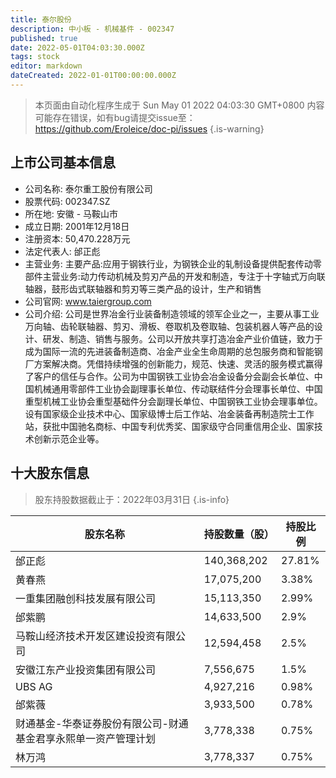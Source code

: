 ```yaml
---
title: 泰尔股份
description: 中小板 - 机械基件 - 002347
published: true
date: 2022-05-01T04:03:30.000Z
tags: stock
editor: markdown
dateCreated: 2022-01-01T00:00:00.000Z
---
```


> 本页面由自动化程序生成于 Sun May 01 2022 04:03:30 GMT+0800
> 内容可能存在错误，如有bug请提交issue至：https://github.com/Eroleice/doc-pi/issues
{.is-warning}

## 上市公司基本信息
- 公司名称: 泰尔重工股份有限公司
- 股票代码: 002347.SZ
- 所在地: 安徽 - 马鞍山市
- 成立日期: 2001年12月18日
- 注册资本: 50,470.228万元
- 法定代表人: 邰正彪
- 主营业务: 主要产品:应用于钢铁行业，为钢铁企业的轧制设备提供配套传动零部件主营业务:动力传动机械及剪刃产品的开发和制造，专注于十字轴式万向联轴器，鼓形齿式联轴器和剪刃等三类产品的设计，生产和销售
- 公司官网: www.taiergroup.com
- 公司介绍: 公司是世界冶金行业装备制造领域的领军企业之一，主要从事工业万向轴、齿轮联轴器、剪刃、滑板、卷取机及卷取轴、包装机器人等产品的设计、研发、制造、销售与服务。公司以开放共享打造冶金产业价值链，致力于成为国际一流的先进装备制造商、冶金产业全生命周期的总包服务商和智能钢厂方案解决商。凭借持续增强的创新能力，规范、快速、灵活的服务模式赢得了客户的信任与合作。公司为中国钢铁工业协会冶金设备分会副会长单位、中国机械通用零部件工业协会副理事长单位、传动联结件分会理事长单位、中国重型机械工业协会重型基础件分会副理长单位、中国钢铁工业协会理事单位。设有国家级企业技术中心、国家级博士后工作站、冶金装备再制造院士工作站，获批中国驰名商标、中国专利优秀奖、国家级守合同重信用企业、国家技术创新示范企业等。


## 十大股东信息
> 股东持股数据截止于：2022年03月31日
{.is-info}

| 股东名称 | 持股数量（股） | 持股比例 |
| --- | --- | --- |
| 邰正彪 | 140,368,202 | 27.81% |
| 黄春燕 | 17,075,200 | 3.38% |
| 一重集团融创科技发展有限公司 | 15,113,350 | 2.99% |
| 邰紫鹏 | 14,633,500 | 2.9% |
| 马鞍山经济技术开发区建设投资有限公司 | 12,594,458 | 2.5% |
| 安徽江东产业投资集团有限公司 | 7,556,675 | 1.5% |
| UBS AG | 4,927,216 | 0.98% |
| 邰紫薇 | 3,933,500 | 0.78% |
| 财通基金-华泰证券股份有限公司-财通基金君享永熙单一资产管理计划 | 3,778,338 | 0.75% |
| 林万鸿 | 3,778,337 | 0.75% |




